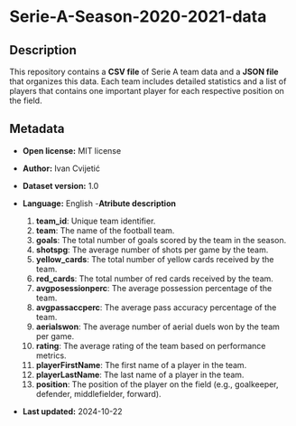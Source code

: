 # Serie-A-Season-2020-2021-data

## Description
This repository contains a **CSV file** of Serie A team data and a **JSON file** that organizes this data. Each team includes detailed statistics and a list of players that contains one important player for each respective position on the field.

## Metadata
- **Open license:** MIT license
- **Author:** Ivan Cvijetić
- **Dataset version:** 1.0
- **Language:** English
-**Atribute description**
  1. **team_id**: Unique team identifier.
  2. **team**: The name of the football team.
  3. **goals**: The total number of goals scored by the team in the season.
  4. **shotspg**: The average number of shots per game by the team.
  5. **yellow_cards**: The total number of yellow cards received by the team.
  6. **red_cards**: The total number of red cards received by the team.
  7. **avgposessionperc**: The average possession percentage of the team.
  8. **avgpassaccperc**: The average pass accuracy percentage of the team.
  9. **aerialswon**: The average number of aerial duels won by the team per game.
  10. **rating**: The average rating of the team based on performance metrics.
  11. **playerFirstName**: The first name of a player in the team.
  12. **playerLastName**: The last name of a player in the team.
  13. **position**: The position of the player on the field (e.g., goalkeeper, defender, middlefielder, forward).

- **Last updated:** 2024-10-22
